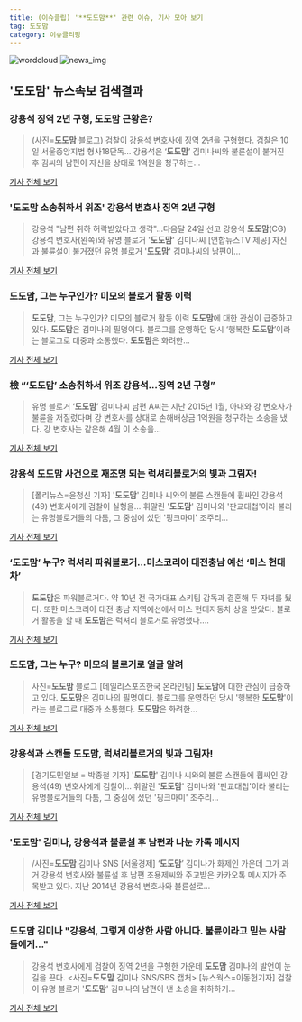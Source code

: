 ```yaml
---
title: (이슈클립) '**도도맘**' 관련 이슈, 기사 모아 보기
tag: 도도맘
category: 이슈클리핑
---
```

![wordcloud](https://s3.ap-northeast-2.amazonaws.com/lyrics101-wordcloud/2018-09-10-1536568557.png)
![news_img](https://user-images.githubusercontent.com/42597476/44507050-1206f400-a6e4-11e8-8d98-7ffbfebb353f.png)
## **'**도도맘**'** 뉴스속보 검색결과
### 강용석 징역 2년 구형, **도도맘** 근황은?

>(사진=**도도맘** 블로그) 검찰이 강용석 변호사에 징역 2년을 구형했다.   검찰은 10일 서울중앙지법 형사18단독... 강용석은 ‘**도도맘**’ 김미나씨와 불륜설이 불거진 후 김씨의 남편이 자신을 상대로 1억원을 청구하는...

<a href="http://www.etnews.com/20180910000397" target="_blank">기사 전체 보기</a>

### '**도도맘** 소송취하서 위조' 강용석 변호사 징역 2년 구형

>강용석 "남편 취하 허락받았다고 생각"…다음달 24일 선고 강용석 **도도맘**(CG)강용석 변호사(왼쪽)와 유명 블로거 '**도도맘**' 김미나씨 [연합뉴스TV 제공] 자신과 불륜설이 불거졌던 유명 블로거 '**도도맘**' 김미나씨의 남편이...

<a href="http://app.yonhapnews.co.kr/YNA/Basic/SNS/r.aspx?c=AKR20180910116500004&did=1195m" target="_blank">기사 전체 보기</a>

### **도도맘**, 그는 누구인가? 미모의 블로거 활동 이력

>**도도맘**, 그는 누구인가? 미모의 블로거 활동 이력 **도도맘**에 대한 관심이 급증하고 있다. **도도맘**은 김미나의 필명이다. 블로그를 운영하던 당시 ‘행복한 **도도맘**’이라는 블로그로 대중과 소통했다. **도도맘**은 화려한...

<a href="http://www.viva100.com/main/view.php?key=20180910001708134" target="_blank">기사 전체 보기</a>

### 檢 “‘**도도맘**’ 소송취하서 위조 강용석…징역 2년 구형”

>유명 블로거 ‘**도도맘**’ 김미나씨 남편 A씨는 지난 2015년 1월, 아내와 강 변호사가 불륜을 저질렀다며 강 변호사를 상대로 손해배상금 1억원을 청구하는 소송을 냈다.   강 변호사는 같은해 4월 이 소송을...

<a href="http://www.kukinews.com/news/article.html?no=584293" target="_blank">기사 전체 보기</a>

### 강용석 **도도맘** 사건으로 재조명 되는 럭셔리블로거의 빛과 그림자!

>[폴리뉴스=윤청신 기자] '**도도맘**' 김미나 씨와의 불륜 스캔들에 휩싸인 강용석(49) 변호사에게 검찰이 실형을... 휘말린 '**도도맘**' 김미나와 '판교대첩'이라 불리는 유명블로거들의 다툼, 그 중심에 섰던 '핑크마미' 조주리...

<a href="http://www.polinews.co.kr/news/article.html?no=366976" target="_blank">기사 전체 보기</a>

### ‘**도도맘**’ 누구? 럭셔리 파워블로거…미스코리아 대전충남 예선 ‘미스 현대차’

>**도도맘**은 파워블로거다. 약 10년 전 국가대표 스키팀 감독과 결혼해 두 자녀를 뒀다. 또한 미스코리아 대전 충남 지역예선에서 미스 현대자동차 상을 받았다. 블로거 활동을 할 때 **도도맘**은 럭셔리 블로거로 유명했다....

<a href="http://www.kookje.co.kr/news2011/asp/newsbody.asp?code=0500&key=20180910.99099004007" target="_blank">기사 전체 보기</a>

### **도도맘**, 그는 누구? 미모의 블로거로 얼굴 알려

>사진=**도도맘** 블로그 [데일리스포츠한국 온라인팀] **도도맘**에 대한 관심이 급증하고 있다. **도도맘**은 김미나의 필명이다. 블로그를 운영하던 당시 '행복한 **도도맘**'이라는 블로그로 대중과 소통했다. **도도맘**은 화려한...

<a href="http://www.dailysportshankook.co.kr/news/articleView.html?idxno=195213" target="_blank">기사 전체 보기</a>

### 강용석과 스캔들 **도도맘**, 럭셔리블로거의 빛과 그림자!

>[경기도민일보 = 박종철 기자]   '**도도맘**' 김미나 씨와의 불륜 스캔들에 휩싸인 강용석(49) 변호사에게 검찰이... 휘말린 '**도도맘**' 김미나와 '판교대첩'이라 불리는 유명블로거들의 다툼, 그 중심에 섰던 '핑크마미' 조주리...

<a href="http://www.kgdm.co.kr/news/articleView.html?idxno=606221" target="_blank">기사 전체 보기</a>

### '**도도맘**' 김미나, 강용석과 불륜설 후 남편과 나눈 카톡 메시지

>/사진=**도도맘** 김미나 SNS [서울경제] ‘**도도맘**’ 김미나가 화제인 가운데 그가 과거 강용석 변호사와 불륜설 후 남편 조용제씨와 주고받은 카카오톡 메시지가 주목받고 있다. 지난 2014년 강용석 변호사와 불륜설로...

<a href="http://www.sedaily.com/NewsView/1S4KZZ0ZHF" target="_blank">기사 전체 보기</a>

### **도도맘** 김미나 "강용석, 그렇게 이상한 사람 아니다. 불륜이라고 믿는 사람들에게…"

>강용석 변호사에게 검찰이 징역 2년을 구형한 가운데 **도도맘** 김미나의 발언이 눈길을 끈다. <사진=**도도맘** 김미나 SNS/SBS 캡처> [뉴스웍스=이동헌기자] 검찰이 유명 블로거 '**도도맘**' 김미나의 남편이 낸 소송을 취하하기...

<a href="http://www.newsworks.co.kr/news/articleView.html?idxno=214271" target="_blank">기사 전체 보기</a>


